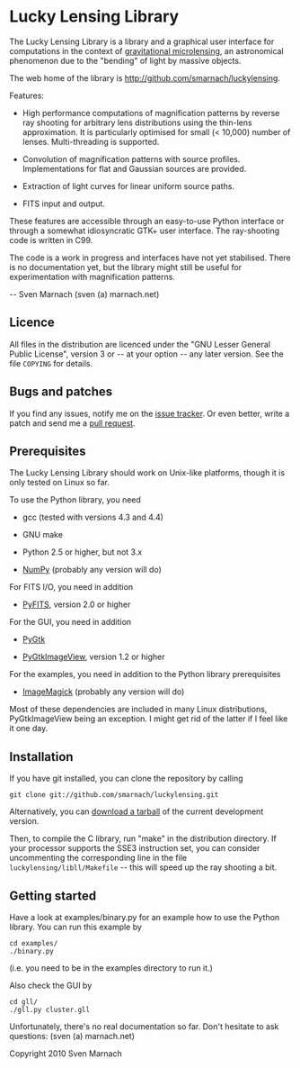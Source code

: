 Lucky Lensing Library
=====================

The Lucky Lensing Library is a library and a graphical user interface
for computations in the context of [gravitational microlensing][1], an
astronomical phenomenon due to the "bending" of light by massive
objects.

The web home of the library is
<http://github.com/smarnach/luckylensing>.

Features:

  * High performance computations of magnification patterns by reverse
    ray shooting for arbitrary lens distributions using the thin-lens
    approximation.  It is particularly optimised for small (< 10,000)
    number of lenses.  Multi-threading is supported.

  * Convolution of magnification patterns with source profiles.
    Implementations for flat and Gaussian sources are provided.

  * Extraction of light curves for linear uniform source paths.

  * FITS input and output.

These features are accessible through an easy-to-use Python interface
or through a somewhat idiosyncratic GTK+ user interface.  The
ray-shooting code is written in C99.

The code is a work in progress and interfaces have not yet stabilised.
There is no documentation yet, but the library might still be useful
for experimentation with magnification patterns.

  -- Sven Marnach (sven (a) marnach.net)

Licence
-------

All files in the distribution are licenced under the "GNU Lesser
General Public License", version 3 or -- at your option -- any later
version.  See the file `COPYING` for details.

Bugs and patches
----------------

If you find any issues, notify me on the [issue tracker][3].  Or even
better, write a patch and send me a [pull request][4].

Prerequisites
-------------

The Lucky Lensing Library should work on Unix-like platforms, though
it is only tested on Linux so far.

To use the Python library, you need

  * gcc (tested with versions 4.3 and 4.4)

  * GNU make

  * Python 2.5 or higher, but not 3.x

  * [NumPy][5] (probably any version will do)

For FITS I/O, you need in addition

  * [PyFITS][6], version 2.0 or higher

For the GUI, you need in addition

  * [PyGtk][7]

  * [PyGtkImageView][8], version 1.2 or higher

For the examples, you need in addition to the Python library
prerequisites

  * [ImageMagick][9] (probably any version will do)

Most of these dependencies are included in many Linux distributions,
PyGtkImageView being an exception.  I might get rid of the latter if I
feel like it one day.

Installation
------------

If you have git installed, you can clone the repository by calling

    git clone git://github.com/smarnach/luckylensing.git

Alternatively, you can [download a tarball][10] of the current
development version.

Then, to compile the C library, run "make" in the distribution
directory.  If your processor supports the SSE3 instruction set, you
can consider uncommenting the corresponding line in the file
`luckylensing/libll/Makefile` -- this will speed up the ray shooting a
bit.

Getting started
---------------

Have a look at examples/binary.py for an example how to use the Python
library.  You can run this example by

    cd examples/
    ./binary.py

(i.e. you need to be in the examples directory to run it.)

Also check the GUI by

    cd gll/
    ./gll.py cluster.gll

Unfortunately, there's no real documentation so far.  Don't hesitate
to ask questions: (sven (a) marnach.net)

  [1]: http://en.wikipedia.org/wiki/Microlensing
  [3]: http://github.com/smarnach/luckylensing/issues
  [4]: http://help.github.com/pull-requests/
  [5]: http://numpy.scipy.org/
  [6]: http://www.stsci.edu/resources/software_hardware/pyfits
  [7]: http://www.pygtk.org/
  [8]: http://trac.bjourne.webfactional.com/
  [9]: http://www.imagemagick.org/
 [10]: http://github.com/smarnach/luckylensing/tarball/master

Copyright 2010 Sven Marnach
